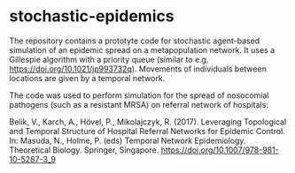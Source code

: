# stochastic-epidemics

The repository contains a prototyte code for stochastic agent-based simulation of an epidemic spread on a metapopulation network. 
It uses a Gillespie algorithm with a priority queue (similar to e.g. https://doi.org/10.1021/jp993732q). Movements of individuals 
between locations are given by a temporal network. 

The code was used to perform simulation for the spread of nosocomial pathogens (such as a resistant MRSA) on referral network of 
hospitals: 

Belik, V., Karch, A., Hövel, P., Mikolajczyk, R. (2017). Leveraging Topological and Temporal Structure of Hospital Referral Networks
for Epidemic Control. In: Masuda, N., Holme, P. (eds) Temporal Network Epidemiology. Theoretical Biology. Springer, Singapore. 
https://doi.org/10.1007/978-981-10-5287-3_9
